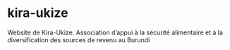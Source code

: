 # kira-ukize
Website de Kira-Ukize. Association d’appui à la sécurité alimentaire et à la diversification des sources de revenu au Burundi

